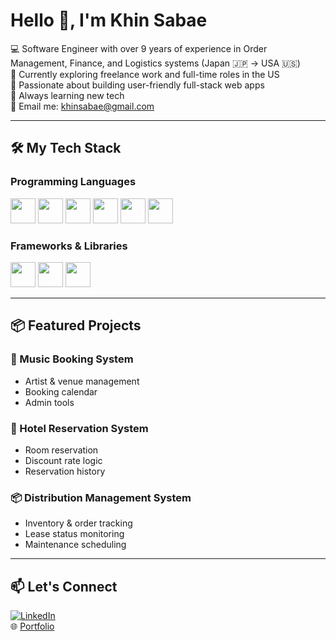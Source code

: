 <!-- Banner -->

# Hello 👋, I'm Khin Sabae

💻 Software Engineer with over 9 years of experience in Order Management, Finance, and Logistics systems (Japan 🇯🇵 → USA 🇺🇸)  
🌱 Currently exploring freelance work and full-time roles in the US  
🎯 Passionate about building user-friendly full-stack web apps  
🧠 Always learning new tech  
📨 Email me: khinsabae@gmail.com

---

## 🛠️ My Tech Stack

### Programming Languages
<p>
  <img src="https://cdn.jsdelivr.net/gh/devicons/devicon/icons/java/java-original.svg" height="40"/>
  <img src="https://cdn.jsdelivr.net/gh/devicons/devicon/icons/csharp/csharp-original.svg" height="40"/>
  <img src="https://cdn.jsdelivr.net/gh/devicons/devicon/icons/javascript/javascript-original.svg" height="40"/>
  <img src="https://cdn.jsdelivr.net/gh/devicons/devicon/icons/html5/html5-original.svg" height="40"/>
  <img src="https://cdn.jsdelivr.net/gh/devicons/devicon/icons/css3/css3-original.svg" height="40"/>
  <img src="https://cdn.jsdelivr.net/gh/devicons/devicon/icons/mysql/mysql-original.svg" height="40"/>
</p>

### Frameworks & Libraries
<p>
  <img src="https://cdn.jsdelivr.net/gh/devicons/devicon/icons/dot-net/dot-net-original.svg" height="40"/>
  <img src="https://cdn.jsdelivr.net/gh/devicons/devicon/icons/jquery/jquery-original.svg" height="40"/>
  <img src="https://cdn.jsdelivr.net/gh/devicons/devicon/icons/spring/spring-original.svg" height="40"/>
</p>

---

## 📦 Featured Projects

### 🎵 Music Booking System
- Artist & venue management
- Booking calendar
- Admin tools

### 🏨 Hotel Reservation System
- Room reservation
- Discount rate logic
- Reservation history

### 📦 Distribution Management System
- Inventory & order tracking
- Lease status monitoring
- Maintenance scheduling

---

## 📫 Let's Connect

[![LinkedIn](https://img.shields.io/badge/-LinkedIn-blue?logo=linkedin&logoColor=white)](https://www.linkedin.com/in/khinsabaehan/)  
🌐 [Portfolio](https://khinsabaehan.github.io/)
